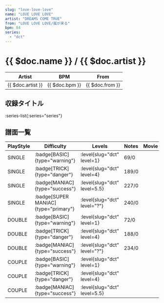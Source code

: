 ```yaml
---
slug: "love-love-love"
name: "LOVE LOVE LOVE"
artist: "DREAMS COME TRUE"
from: "LOVE LOVE LOVE/嵐が来る"
bpm: 84
series:
  - "dct"
---
```


# {{ $doc.name }} / {{ $doc.artist }}

|Artist|BPM|From|
|------|---|----|
|{{ $doc.artist }}|{{ $doc.bpm }}|{{ $doc.from }}|

## 収録タイトル

:series-list{:series="series"}

## 譜面一覧

|PlayStyle|Difficulty|Levels|Notes|Movie|
|---------|----------|------|-----|-----|
|SINGLE| :badge[BASIC]{type="warning"}|<div class="field is-grouped is-grouped-multiline"> :level{slug="dct" level=1}</div>|69/0||
|SINGLE| :badge[TRICK]{type="danger"}|<div class="field is-grouped is-grouped-multiline"> :level{slug="dct" level=4}</div>|189/0||
|SINGLE| :badge[MANIAC]{type="success"}|<div class="field is-grouped is-grouped-multiline"> :level{slug="dct" level=5.5}</div>|227/0||
|SINGLE| :badge[SUPER MANIAC]{type="primary"}|<div class="field is-grouped is-grouped-multiline"> :level{slug="dct" level="?"}</div>|240/0||
|DOUBLE| :badge[BASIC]{type="warning"}|<div class="field is-grouped is-grouped-multiline"> :level{slug="dct" level=1}</div>|72/0||
|DOUBLE| :badge[TRICK]{type="danger"}|<div class="field is-grouped is-grouped-multiline"> :level{slug="dct" level=4}</div>|188/0||
|DOUBLE| :badge[MANIAC]{type="success"}|<div class="field is-grouped is-grouped-multiline"> :level{slug="dct" level="?"}</div>|234/0||
|COUPLE| :badge[BASIC]{type="warning"}|<div class="field is-grouped is-grouped-multiline"> :level{slug="dct" level=1}</div>|||
|COUPLE| :badge[TRICK]{type="danger"}|<div class="field is-grouped is-grouped-multiline"> :level{slug="dct" level=4}</div>|||
|COUPLE| :badge[MANIAC]{type="success"}|<div class="field is-grouped is-grouped-multiline"> :level{slug="dct" level=5.5}</div>|||
